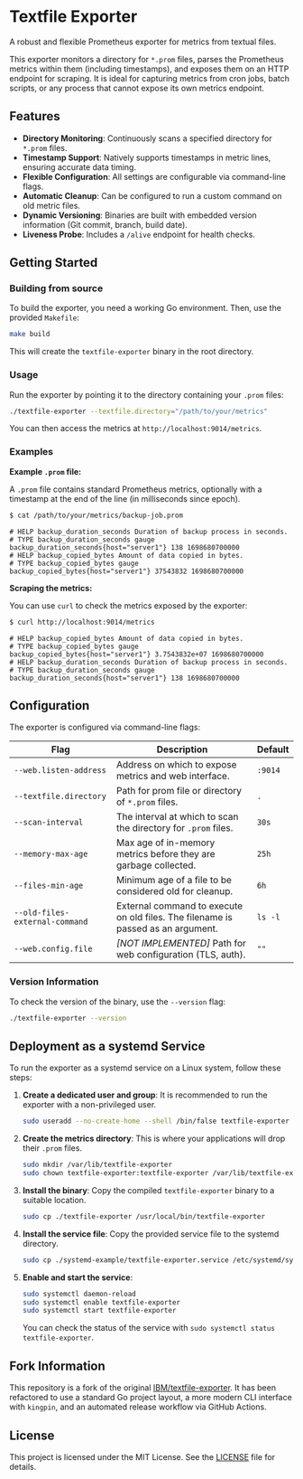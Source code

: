 # Textfile Exporter

A robust and flexible Prometheus exporter for metrics from textual files.

This exporter monitors a directory for `*.prom` files, parses the Prometheus metrics within them (including timestamps), and exposes them on an HTTP endpoint for scraping. It is ideal for capturing metrics from cron jobs, batch scripts, or any process that cannot expose its own metrics endpoint.

## Features

- **Directory Monitoring**: Continuously scans a specified directory for `*.prom` files.
- **Timestamp Support**: Natively supports timestamps in metric lines, ensuring accurate data timing.
- **Flexible Configuration**: All settings are configurable via command-line flags.
- **Automatic Cleanup**: Can be configured to run a custom command on old metric files.
- **Dynamic Versioning**: Binaries are built with embedded version information (Git commit, branch, build date).
- **Liveness Probe**: Includes a `/alive` endpoint for health checks.

## Getting Started

### Building from source

To build the exporter, you need a working Go environment. Then, use the provided `Makefile`:

```bash
make build
```

This will create the `textfile-exporter` binary in the root directory.

### Usage

Run the exporter by pointing it to the directory containing your `.prom` files:

```bash
./textfile-exporter --textfile.directory="/path/to/your/metrics"
```

You can then access the metrics at `http://localhost:9014/metrics`.

### Examples

**Example `.prom` file:**

A `.prom` file contains standard Prometheus metrics, optionally with a timestamp at the end of the line (in milliseconds since epoch).

```bash
$ cat /path/to/your/metrics/backup-job.prom
```
```
# HELP backup_duration_seconds Duration of backup process in seconds.
# TYPE backup_duration_seconds gauge
backup_duration_seconds{host="server1"} 138 1698680700000
# HELP backup_copied_bytes Amount of data copied in bytes.
# TYPE backup_copied_bytes gauge
backup_copied_bytes{host="server1"} 37543832 1698680700000
```

**Scraping the metrics:**

You can use `curl` to check the metrics exposed by the exporter:

```bash
$ curl http://localhost:9014/metrics
```
```
# HELP backup_copied_bytes Amount of data copied in bytes.
# TYPE backup_copied_bytes gauge
backup_copied_bytes{host="server1"} 3.7543832e+07 1698680700000
# HELP backup_duration_seconds Duration of backup process in seconds.
# TYPE backup_duration_seconds gauge
backup_duration_seconds{host="server1"} 138 1698680700000
```

## Configuration

The exporter is configured via command-line flags:

| Flag                             | Description                                                                    | Default     |
| -------------------------------- | ------------------------------------------------------------------------------ | ----------- |
| `--web.listen-address`           | Address on which to expose metrics and web interface.                          | `:9014`     |
| `--textfile.directory`           | Path for prom file or directory of `*.prom` files.                             | `.`         |
| `--scan-interval`                | The interval at which to scan the directory for `.prom` files.                 | `30s`       |
| `--memory-max-age`               | Max age of in-memory metrics before they are garbage collected.                | `25h`       |
| `--files-min-age`                | Minimum age of a file to be considered old for cleanup.                        | `6h`        |
| `--old-files-external-command`   | External command to execute on old files. The filename is passed as an argument. | `ls -l`     |
| `--web.config.file`              | *[NOT IMPLEMENTED]* Path for web configuration (TLS, auth).                    | `""`        |

### Version Information

To check the version of the binary, use the `--version` flag:

```bash
./textfile-exporter --version
```

## Deployment as a systemd Service

To run the exporter as a systemd service on a Linux system, follow these steps:

1.  **Create a dedicated user and group**: It is recommended to run the exporter with a non-privileged user.

    ```bash
    sudo useradd --no-create-home --shell /bin/false textfile-exporter
    ```

2.  **Create the metrics directory**: This is where your applications will drop their `.prom` files.

    ```bash
    sudo mkdir /var/lib/textfile-exporter
    sudo chown textfile-exporter:textfile-exporter /var/lib/textfile-exporter
    ```

3.  **Install the binary**: Copy the compiled `textfile-exporter` binary to a suitable location.

    ```bash
    sudo cp ./textfile-exporter /usr/local/bin/textfile-exporter
    ```

4.  **Install the service file**: Copy the provided service file to the systemd directory.

    ```bash
    sudo cp ./systemd-example/textfile-exporter.service /etc/systemd/system/textfile-exporter.service
    ```

5.  **Enable and start the service**:

    ```bash
    sudo systemctl daemon-reload
    sudo systemctl enable textfile-exporter
    sudo systemctl start textfile-exporter
    ```

    You can check the status of the service with `sudo systemctl status textfile-exporter`.

## Fork Information

This repository is a fork of the original [IBM/textfile-exporter](https://github.com/IBM/textfile-exporter). It has been refactored to use a standard Go project layout, a more modern CLI interface with `kingpin`, and an automated release workflow via GitHub Actions.

## License

This project is licensed under the MIT License. See the [LICENSE](LICENSE) file for details.